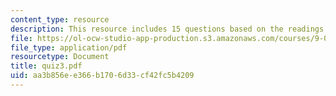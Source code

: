 ```yaml
---
content_type: resource
description: This resource includes 15 questions based on the readings of course textbook.
file: https://ol-ocw-studio-app-production.s3.amazonaws.com/courses/9-00-introduction-to-psychology-fall-2004/aa3b856ee366b1706d33cf42fc5b4209_quiz3.pdf
file_type: application/pdf
resourcetype: Document
title: quiz3.pdf
uid: aa3b856e-e366-b170-6d33-cf42fc5b4209
---
```

